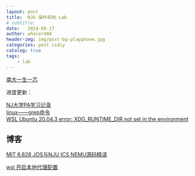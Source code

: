 ```yaml
---
layout: post
title:  NJU 操作系统 Lab
# subtitle: 
date:   2024-08-17
author: whaler404
header-img: img/post-bg-playphone.jpg
categories: post csdiy
catalog: true
tags:
    - lab
---
```


[南大一生一芯](https://ysyx.oscc.cc/docs/ics-pa/)<br>

进度更新：



[NJ大学PA学习记录](https://blog.csdn.net/qq_43656475/article/details/126595796)<br>
[linux——grep命令](https://blog.csdn.net/wuseyukui/article/details/84138443)<br>
[WSL Ubuntu 20.04.3 error: XDG_RUNTIME_DIR not set in the environment](https://stackoverflow.com/questions/70469462/wsl-ubuntu-20-04-3-error-xdg-runtime-dir-not-set-in-the-environment)<br>

## 博客
[MIT 6.828 JOS与NJU ICS NEMU源码精读](https://knowledgehive.github.io/6.828/)<br>

[wsl 开启本地代理配置](https://www.cnblogs.com/hg479/p/17869109.html)<br>